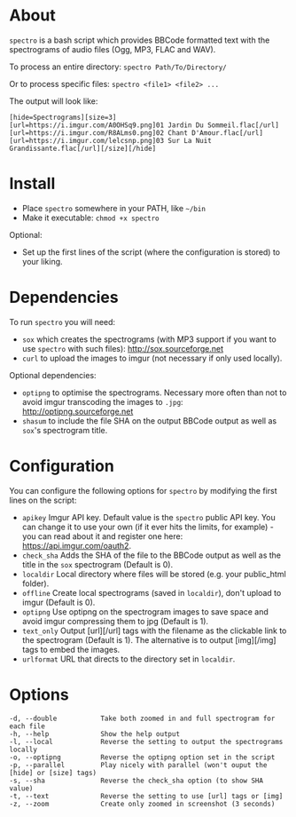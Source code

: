 # About
`spectro` is a bash script which provides BBCode formatted text with the spectrograms of audio files (Ogg, MP3, FLAC and WAV).

To process an entire directory: `spectro Path/To/Directory/`

Or to process specific files: `spectro <file1> <file2> ...`

The output will look like:
```
[hide=Spectrograms][size=3]
[url=https://i.imgur.com/A0OHSq9.png]01 Jardin Du Sommeil.flac[/url]
[url=https://i.imgur.com/R8ALms0.png]02 Chant D'Amour.flac[/url]
[url=https://i.imgur.com/lelcsnp.png]03 Sur La Nuit Grandissante.flac[/url][/size][/hide]
```


# Install
* Place `spectro` somewhere in your PATH, like `~/bin`
* Make it executable: `chmod +x spectro`

Optional:

* Set up the first lines of the script (where the configuration is stored) to your liking.

# Dependencies
To run `spectro` you will need:

- `sox` which creates the spectrograms (with MP3 support if you want to use `spectro` with such files): http://sox.sourceforge.net
- `curl` to upload the images to imgur (not necessary if only used locally).

Optional dependencies:

- `optipng` to optimise the spectrograms. Necessary more often than not to avoid imgur transcoding the images to `.jpg`: http://optipng.sourceforge.net
- `shasum` to include the file SHA on the output BBCode output as well as `sox`'s spectrogram title.

# Configuration
You can configure the following options for `spectro` by modifying the first lines on the script:

* `apikey` Imgur API key. Default value is the `spectro` public API key. You can change it to use your own (if it ever hits the limits, for example) - you can read about it and register one here: https://api.imgur.com/oauth2.
* `check_sha` Adds the SHA of the file to the BBCode output as well as the title in the `sox` spectrogram (Default is 0).
* `localdir` Local directory where files will be stored (e.g. your public_html folder).
* `offline` Create local spectrograms (saved in `localdir`), don't upload to imgur (Default is 0).
* `optipng` Use optipng on the spectrogram images to save space and avoid imgur compressing them to jpg (Default is 1).
* `text_only` Output [url][/url] tags with the filename as the clickable link to the spectrogram (Default is 1). The alternative is to output [img][/img] tags to embed the images.
* `urlformat` URL that directs to the directory set in `localdir`.

# Options
```
-d, --double           Take both zoomed in and full spectrogram for each file
-h, --help             Show the help output
-l, --local            Reverse the setting to output the spectrograms locally
-o, --optipng          Reverse the optipng option set in the script
-p, --parallel         Play nicely with parallel (won't ouput the [hide] or [size] tags)
-s, --sha              Reverse the check_sha option (to show SHA value)
-t, --text             Reverse the setting to use [url] tags or [img]
-z, --zoom             Create only zoomed in screenshot (3 seconds)
```
